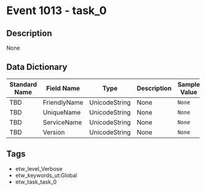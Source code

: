 # Event 1013 - task_0

## Description
None

## Data Dictionary
|Standard Name|Field Name|Type|Description|Sample Value|
|---|---|---|---|---|
|TBD|FriendlyName|UnicodeString|None|`None`|
|TBD|UniqueName|UnicodeString|None|`None`|
|TBD|ServiceName|UnicodeString|None|`None`|
|TBD|Version|UnicodeString|None|`None`|

## Tags
* etw_level_Verbose
* etw_keywords_ut:Global
* etw_task_task_0